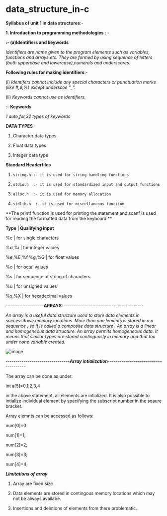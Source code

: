 # data_structure_in-c



**Syllabus of unit 1 in data structures**:-



**1. Introduction to programming methodologies** : -





**:- (a)Identifiers and keywords**
  
  
  
  
  
  *Identifiers are  name given to the program elements such as variables, functions and arrays etc. They are formed by using sequence of letters (both uppercase and lowercase),numerals and underscores*.


**Following rules for making identifiers**:-

(i) *Identifers cannot include any special characters or punctuation marks (like #,$,%) except underscoe "_".*




(ii) *Keywords cannot use as identifiers.*


:- **Keywords** 




*1 auto,for,32 types of keywords*



**DATA TYPES**

1. Character data types


2. Float data types


3. Integer data type



**Standard Headerfiles**

1.     string.h :- it is used for string handling functions
2.     stdio.h  :- it is used for standardized input and output functions
3.     alloc.h  :- it is used for memory allocation
4.     stdlib.h  :- it is used for miscellaneous function


**The printf function is used for printing the statement and scanf is used for reading the formatted data from the keyboard **





**Type  | Qualifying input**  


%c      | for single characters 

%d,%i   | for integer values

%e,%E,%f,%g,%G   | for float values

%o  | for octal values



%s  | for sequence of string of characters




%u  | for unsigned values




%x,%X    | for hexadecimal values







-------------------**ARRAYS**-----------------------------------------


*An array is a useful data structure used to store data elements in successib=ve memory locations. More than one lements is stored in a a sequence , so it is called a composite data structure . An array is a linear and homogeneous data structure. An array permits homogeneous data. It means that similar types are stored continguosly in memory and that too under oone variable created*.



![image](https://media.geeksforgeeks.org/wp-content/cdn-uploads/Array-Declaration-In-C.png)




--------------------------------***Array intialization***------------------------------------- 


The array can be done as under:



int a[5]=0,1,2,3,4

in the above statement, all elements are intialized. It is also possible to intialize individual element by specifying the subscript number in the sqaure bracket.


Array elemnts can be accessed as follows:





num[0]=0

num[1]=1;


num[2]=2;


num[3]=3;



num[4]=4;





***Limitations of array***


1. Array are fixed size


2. Data elements are stored in contingous memory locations which may not be always availabe.


3. Insertions and deletions of elements from there problematic.






